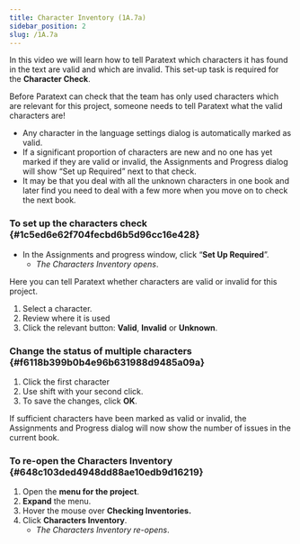 ```yaml
---
title: Character Inventory (1A.7a)
sidebar_position: 2
slug: /1A.7a
---
```




In this video we will learn how to tell Paratext which characters it has found in the text are valid and which are invalid. This set-up task is required for the **Character Check**.


Before Paratext can check that the team has only used characters which are relevant for this project, someone needs to tell Paratext what the valid characters are!

- Any character in the language settings dialog is automatically marked as valid.
- If a significant proportion of characters are new and no one has yet marked if they are valid or invalid, the Assignments and Progress dialog will show “Set up Required” next to that check.
- It may be that you deal with all the unknown characters in one book and later find you need to deal with a few more when you move on to check the next book.

### To set up the characters check {#1c5ed6e62f704fecbd6b5d96cc16e428}

- In the Assignments and progress window, click “**Set Up Required**”.
	- _The Characters Inventory opens_.

Here you can tell Paratext whether characters are valid or invalid for this project.

1. Select a character.
1. Review where it is used
1. Click the relevant button: **Valid**, **Invalid** or **Unknown**.

### Change the status of multiple characters {#f6118b399b0b4e96b631988d9485a09a}

1. Click the first character
1. Use shift with your second click.
1. To save the changes, click **OK**.

If sufficient characters have been marked as valid or invalid, the Assignments and Progress dialog will now show the number of issues in the current book.


### To re-open the Characters Inventory {#648c103ded4948dd88ae10edb9d16219}

1. Open the **menu for the project**.
1. **Expand** the menu.
1. Hover the mouse over **Checking Inventories.**
1. Click **Characters Inventory**.
	- _The Characters Inventory re-opens_.
